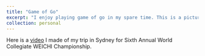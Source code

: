```yaml
---
title: "Game of Go"
excerpt: "I enjoy playing game of go in my spare time. This is a picture of me attending Sixth Annual World Collegiate WEICHI Championship. I'm currently 1 kyu. My goal is to eventually become 5 dan.<br/><img src='/images/go-tournament.jpg'>"
collection: personal
---
```


Here is a [video](https://www.youtube.com/watch?v=DcM9yKYVkeo) I made of my trip in Sydney for Sixth Annual World Collegiate WEICHI Championship.
